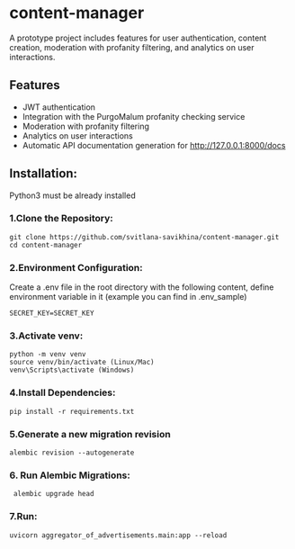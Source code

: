 # content-manager
A prototype project includes features for user authentication, content creation, moderation with profanity filtering, and analytics on user interactions.
## Features
* JWT authentication
* Integration with the PurgoMalum profanity checking service 
* Moderation with profanity filtering
* Analytics on user interactions
* Automatic API documentation generation for http://127.0.0.1:8000/docs

##  Installation:
Python3 must be already installed

### 1.Clone the Repository:
```shell
git clone https://github.com/svitlana-savikhina/content-manager.git
cd content-manager
```
### 2.Environment Configuration: 
Create a .env file in the root directory with the following content, define environment variable in it (example you can find in .env_sample)
```shell
SECRET_KEY=SECRET_KEY
```
### 3.Activate venv:
```shell
python -m venv venv
source venv/bin/activate (Linux/Mac)
venv\Scripts\activate (Windows)
```
### 4.Install Dependencies:
```shell
pip install -r requirements.txt
```
### 5.Generate a new migration revision
```shell
alembic revision --autogenerate
```
### 6. Run Alembic Migrations:
```shell
 alembic upgrade head
```
### 7.Run:
```shell
uvicorn aggregator_of_advertisements.main:app --reload
```
